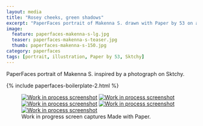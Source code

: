 ```yaml
---
layout: media
title: "Rosey cheeks, green shadows"
excerpt: "PaperFaces portrait of Makenna S. drawn with Paper by 53 on an iPad."
image: 
  feature: paperfaces-makenna-s-lg.jpg
  teaser: paperfaces-makenna-s-teaser.jpg
  thumb: paperfaces-makenna-s-150.jpg
category: paperfaces
tags: [portrait, illustration, Paper by 53, Sktchy]
---
```


PaperFaces portrait of Makenna S. inspired by a photograph on Sktchy.

{% include paperfaces-boilerplate-2.html %}

<figure class="third">
  <a href="{{ site.url }}/images/paperfaces-makenna-s-process-1-lg.jpg"><img src="{{ site.url }}/images/paperfaces-makenna-s-process-1-600.jpg" alt="Work in process screenshot"></a>
  <a href="{{ site.url }}/images/paperfaces-makenna-s-process-2-lg.jpg"><img src="{{ site.url }}/images/paperfaces-makenna-s-process-2-600.jpg" alt="Work in process screenshot"></a>
  <a href="{{ site.url }}/images/paperfaces-makenna-s-process-3-lg.jpg"><img src="{{ site.url }}/images/paperfaces-makenna-s-process-3-600.jpg" alt="Work in process screenshot"></a>
  <a href="{{ site.url }}/images/paperfaces-makenna-s-process-4-lg.jpg"><img src="{{ site.url }}/images/paperfaces-makenna-s-process-4-600.jpg" alt="Work in process screenshot"></a>
   <a href="{{ site.url }}/images/paperfaces-makenna-s-process-5-lg.jpg"><img src="{{ site.url }}/images/paperfaces-makenna-s-process-5-600.jpg" alt="Work in process screenshot"></a>
  <figcaption>Work in progress screen captures Made with Paper.</figcaption>
</figure>